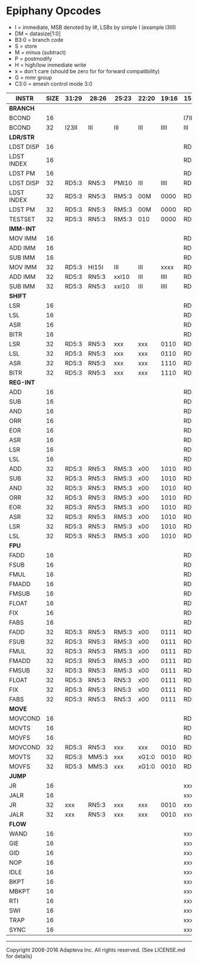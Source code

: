 Epiphany Opcodes
============================================================================

* I = immediate, MSB denoted by I#, LSBs by simple I (example I3III)
* DM = datasize[1:0]
* B3:0 = branch code
* S = store
* M = minus (subtract)
* P = postmodify
* H = high/low immediate write
* x = don't care (should be zero for for forward compatibility)
* G = mmr group
* C3:0 = emesh control mode 3:0

| INSTR     |SIZE|31:29|28:26|25:23|22:20|19:16|15:13|12:10| 9:7  |6:4  |3:0 |
| ----------|----|-----|-----|-----|-----|-----|-----|-----|------|-----|----|
|**BRANCH** |    |     |     |     |     |     |     |     |      |     |    |
| BCOND     | 16 |     |     |     |     |     |I7II |III  |IIB3  |BBB  |0000|
| BCOND     | 32 |I23II|III  |III  |III  |IIII |III  |III  |IIB3  |BBB  |1000|
|**LDR/STR**|    |     |     |     |     |     |     |     |      |     |    |
| LDST DISP | 16 |     |     |     |     |     |RD2:0|RN2:0|I2II  |D1:0S|0100|
| LDST INDEX| 16 |     |     |     |     |     |RD2:0|RN2:0|RM2:0 |D1:0S|0001|
| LDST PM   | 16 |     |     |     |     |     |RD2:0|RN2:0|RM2:0 |D1:0S|0101|
| LDST DISP | 32 |RD5:3|RN5:3|PMI10|III  |IIII |RD2:0|RN2:0|III   |D1:0S|1100|
| LDST INDEX| 32 |RD5:3|RN5:3|RM5:3|00M  |0000 |RD2:0|RN2:0|RM2:0 |D1:0S|1001|
| LDST PM   | 32 |RD5:3|RN5:3|RM5:3|00M  |0000 |RD2:0|RN2:0|RM2:0 |D1:0S|1101|
| TESTSET   | 32 |RD5:3|RN5:3|RM5:3|010  |0000 |RD2:0|RN2:0|RM2:0 |100  |1001|
|**IMM-INT**|    |     |     |     |     |     |     |     |      |     |    |
| MOV IMM   | 16 |     |     |     |     |     |RD2:0|I7II |III   |  II0|0011|
| ADD IMM   | 16 |     |     |     |     |     |RD2:0|RN2:0|I2:0  |  001|0011|
| SUB IMM   | 16 |     |     |     |     |     |RD2:0|RN2:0|I2:0  |  011|0011|
| MOV IMM   | 32 |RD5:3|HI15I|III  |III  |xxxx |RD2:0|III  |III   |  II0|1011|
| ADD IMM   | 32 |RD5:3|RN5:3|xxI10|III  |IIII |RD2:0|RN2:0|III   |  001|1011|
| SUB IMM   | 32 |RD5:3|RN5:3|xxI10|III  |IIII |RD2:0|RN2:0|III   |  011|1011|
|**SHIFT**  |    |     |     |     |     |     |     |     |      |     |    |
| LSR       | 16 |     |     |     |     |     |RD2:0|RN2:0|S4:S2 |S1:00|0110|
| LSL       | 16 |     |     |     |     |     |RD2:0|RN2:0|S4:S2 |S1:01|0110|
| ASR       | 16 |     |     |     |     |     |RD2:0|RN2:0|S4:S2 |S1:00|1110|
| BITR      | 16 |     |     |     |     |     |RD2:0|RN2:0|000   |  001|1110|
| LSR       | 32 |RD5:3|RN5:3|xxx  |xxx  |0110 |RD2:0|RN2:0|S4:S2 |S1:00|1111|
| LSL       | 32 |RD5:3|RN5:3|xxx  |xxx  |0110 |RD2:0|RN2:0|S4:S2 |S1:01|1111|
| ASR       | 32 |RD5:3|RN5:3|xxx  |xxx  |1110 |RD2:0|RN2:0|S4:S2 |S1:00|1111|
| BITR      | 32 |RD5:3|RN5:3|xxx  |xxx  |1110 |RD2:0|RN2:0|000   |  001|1111|
|**REG-INT**|    |     |     |     |     |     |     |     |      |     |    |
| ADD       | 16 |     |     |     |     |     |RD2:0|RN2:0|RM2:0 |001  |1010|
| SUB       | 16 |     |     |     |     |     |RD2:0|RN2:0|RM2:0 |011  |1010|
| AND       | 16 |     |     |     |     |     |RD2:0|RN2:0|RM2:0 |101  |1010|
| ORR       | 16 |     |     |     |     |     |RD2:0|RN2:0|RM2:0 |111  |1010|
| EOR       | 16 |     |     |     |     |     |RD2:0|RN2:0|RM2:0 |000  |1010|
| ASR       | 16 |     |     |     |     |     |RD2:0|RN2:0|RM2:0 |110  |1010|
| LSR       | 16 |     |     |     |     |     |RD2:0|RN2:0|RM2:0 |100  |1010|
| LSL       | 16 |     |     |     |     |     |RD2:0|RN2:0|RM2:0 |010  |1010|
| ADD       | 32 |RD5:3|RN5:3|RM5:3|x00  | 1010|RD2:0|RN2:0|RM2:0 |001  |1111|
| SUB       | 32 |RD5:3|RN5:3|RM5:3|x00  | 1010|RD2:0|RN2:0|RM2:0 |011  |1111|
| AND       | 32 |RD5:3|RN5:3|RM5:3|x00  | 1010|RD2:0|RN2:0|RM2:0 |101  |1111|
| ORR       | 32 |RD5:3|RN5:3|RM5:3|x00  | 1010|RD2:0|RN2:0|RM2:0 |111  |1111|
| EOR       | 32 |RD5:3|RN5:3|RM5:3|x00  | 1010|RD2:0|RN2:0|RM2:0 |000  |1111|
| ASR       | 32 |RD5:3|RN5:3|RM5:3|x00  | 1010|RD2:0|RN2:0|RM2:0 |110  |1111|
| LSR       | 32 |RD5:3|RN5:3|RM5:3|x00  | 1010|RD2:0|RN2:0|RM2:0 |100  |1111|
| LSL       | 32 |RD5:3|RN5:3|RM5:3|x00  | 1010|RD2:0|RN2:0|RM2:0 |010  |1111| 
|**FPU**    |    |     |     |     |     |     |     |     |      |     |    |
| FADD      | 16 |     |     |     |     |     |RD2:0|RN2:0|RM2:0 |000  |0111|
| FSUB      | 16 |     |     |     |     |     |RD2:0|RN2:0|RM2:0 |001  |0111|
| FMUL      | 16 |     |     |     |     |     |RD2:0|RN2:0|RM2:0 |010  |0111|
| FMADD     | 16 |     |     |     |     |     |RD2:0|RN2:0|RM2:0 |011  |0111|
| FMSUB     | 16 |     |     |     |     |     |RD2:0|RN2:0|RM2:0 |100  |0111|
| FLOAT     | 16 |     |     |     |     |     |RD2:0|RN2:0|RM2:0 |101  |0111|
| FIX       | 16 |     |     |     |     |     |RD2:0|RN2:0|RM2:0 |110  |0111|
| FABS      | 16 |     |     |     |     |     |RD2:0|RN2:0|RM2:0 |111  |0111|
| FADD      | 32 |RD5:3|RN5:3|RM5:3|x00  | 0111|RD2:0|RN2:0|RM2:0 |000  |1111|
| FSUB      | 32 |RD5:3|RN5:3|RM5:3|x00  | 0111|RD2:0|RN2:0|RM2:0 |001  |1111|
| FMUL      | 32 |RD5:3|RN5:3|RM5:3|x00  | 0111|RD2:0|RN2:0|RM2:0 |010  |1111|
| FMADD     | 32 |RD5:3|RN5:3|RM5:3|x00  | 0111|RD2:0|RN2:0|RM2:0 |011  |1111|
| FMSUB     | 32 |RD5:3|RN5:3|RM5:3|x00  | 0111|RD2:0|RN2:0|RM2:0 |100  |1111|
| FLOAT     | 32 |RD5:3|RN5:3|RN5:3|x00  | 0111|RD2:0|RN2:0|RN2:0 |101  |1111|
| FIX       | 32 |RD5:3|RN5:3|RN5:3|x00  | 0111|RD2:0|RN2:0|RN2:0 |110  |1111|
| FABS      | 32 |RD5:3|RN5:3|RN5:3|x00  | 0111|RD2:0|RN2:0|RN2:0 |111  |1111|
|**MOVE**   |    |     |     |     |     |     |     |     |      |     |    |
| MOVCOND   | 16 |     |     |     |     |     |RD2:0|RN2:0|x0B3  |BBB  |0010|
| MOVTS     | 16 |     |     |     |     |     |RD2:0|MM2:0|x10   |000  |0010|
| MOVFS     | 16 |     |     |     |     |     |RD2:0|MM2:0|x10   |001  |0010|
| MOVCOND   | 32 |RD5:3|RN5:3|xxx  | xxx |0010 |RD2:0|RN2:0|x0B3  |BBB  |1111|
| MOVTS     | 32 |RD5:3|MM5:3|xxx  |xG1:0|0010 |RD2:0|MM2:0|x10   |000  |1111|
| MOVFS     | 32 |RD5:3|MM5:3|xxx  |xG1:0|0010 |RD2:0|MM2:0|x10   |001  |1111|
|**JUMP**   |    |     |     |     |     |     |     |     |      |     |    |
| JR        | 16 |     |     |     |     |     |xxx  |RN2:0|x10   |100  |0010|
| JALR      | 16 |     |     |     |     |     |xxx  |RN2:0|x10   |101  |0010
| JR        | 32 |xxx  |RN5:3|xxx  | xxx |0010 |xxx  |RN2:0|x10   |100  |1111|
| JALR      | 32 |xxx  |RN5:3|xxx  | xxx |0010 |xxx  |RN2:0|x10   |101  |1111|
|**FLOW**   |    |     |     |     |     |     |     |     |      |     |    |
| WAND      | 16 |     |     |     |     |     |xxx  |xxx  |x11   |000  |0010|
| GIE       | 16 |     |     |     |     |     |xxx  |xxx  |011   |001  |0010|
| GID       | 16 |     |     |     |     |     |xxx  |xxx  |111   |001  |0010|
| NOP       | 16 |     |     |     |     |     |xxx  |xxx  |011   |001  |0010|
| IDLE      | 16 |     |     |     |     |     |xxx  |xxx  |011   |011  |0010|
| BKPT      | 16 |     |     |     |     |     |xxx  |xxx  |011   |100  |0010|
| MBKPT     | 16 |     |     |     |     |     |xxx  |xxx  |111   |100  |0010|
| RTI       | 16 |     |     |     |     |     |xxx  |xxx  |011   |101  |0010|
| SWI       | 16 |     |     |     |     |     |xxx  |xxx  |011   |110  |0010|
| TRAP      | 16 |     |     |     |     |     |xxx  |xxx  |111   |110  |0010|
| SYNC      | 16 |     |     |     |     |     |xxx  |xxx  |011   |111  |0010|

----
Copyright 2008-2016 Adapteva Inc. All rights reserved.
(See LICENSE.md for details)


